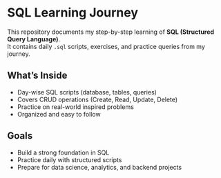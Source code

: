 # SQL Learning Journey

This repository documents my step-by-step learning of **SQL (Structured Query Language)**.  
It contains daily `.sql` scripts, exercises, and practice queries from my journey.

##  What’s Inside
- Day-wise SQL scripts (database, tables, queries)
- Covers CRUD operations (Create, Read, Update, Delete)
- Practice on real-world inspired problems
- Organized and easy to follow

##  Goals
- Build a strong foundation in SQL
- Practice daily with structured scripts
- Prepare for data science, analytics, and backend projects
